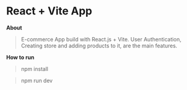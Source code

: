 # React + Vite App
**About**
> E-commerce App build with React.js + Vite. User Authentication, Creating store and adding products to it, are the main features.

**How to run**
> npm install

> npm run dev
